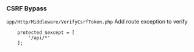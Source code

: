 ### CSRF Bypass
`app/Http/Middleware/VerifyCsrfToken.php`
Add route exception to verify
```
    protected $except = [
        '/api/*'
    ];
```